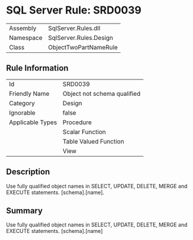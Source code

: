 [This document is automatically generated. All changed made to it WILL be lost]: <>  
  
# SQL Server Rule: SRD0039  
  
|    |    |
|----|----|
| Assembly | SqlServer.Rules.dll   |
| Namespace | SqlServer.Rules.Design |
| Class | ObjectTwoPartNameRule |
  
## Rule Information  
  
|    |    |
|----|----|
| Id | SRD0039 |
| Friendly Name | Object not schema qualified |
| Category | Design |
| Ignorable | false |
| Applicable Types | Procedure  |
|   | Scalar Function |
|   | Table Valued Function |
|   | View |
  
## Description  
  
Use fully qualified object names in SELECT, UPDATE, DELETE, MERGE and EXECUTE statements. [schema].[name].  
  
## Summary  
  
Use fully qualified object names in SELECT, UPDATE, DELETE, MERGE and EXECUTE statements. [schema].[name]  


